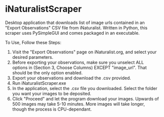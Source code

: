 # iNaturalistScraper
Desktop application that downloads list of image urls contained in an "Export Observations" CSV file from iNaturalist. Written in Python, this scraper uses PySimpleGUI and comes packaged in an executable. 

To Use, Follow these Steps:
1. Visit the "Export Observations" page on iNaturalist.org, and select your desired parameters.
2. Before exporting your observations, make sure you unselect ALL options in (Section 3, Choose Columns) EXCEPT "image_url". That should be the only option enabled.
3. Export your observations and download the .csv provided.
4. Run iNaturalistScraper.exe
5. In the application, select the .csv file you downloaded. Select the folder you want your images to be deposited. 
6. Click "Proceed" and let the program download your images. Upwards of 500 images may take 5-10 minutes. More images will take longer, though the process is CPU-dependant. 

